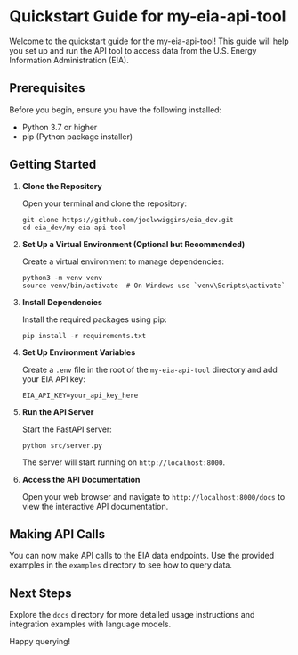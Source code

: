 # Quickstart Guide for my-eia-api-tool

Welcome to the quickstart guide for the my-eia-api-tool! This guide will help you set up and run the API tool to access data from the U.S. Energy Information Administration (EIA).

## Prerequisites

Before you begin, ensure you have the following installed:

- Python 3.7 or higher
- pip (Python package installer)

## Getting Started

1. **Clone the Repository**

   Open your terminal and clone the repository:

   ```
   git clone https://github.com/joelwwiggins/eia_dev.git
   cd eia_dev/my-eia-api-tool
   ```

2. **Set Up a Virtual Environment (Optional but Recommended)**

   Create a virtual environment to manage dependencies:

   ```
   python3 -m venv venv
   source venv/bin/activate  # On Windows use `venv\Scripts\activate`
   ```

3. **Install Dependencies**

   Install the required packages using pip:

   ```
   pip install -r requirements.txt
   ```

4. **Set Up Environment Variables**

   Create a `.env` file in the root of the `my-eia-api-tool` directory and add your EIA API key:

   ```
   EIA_API_KEY=your_api_key_here
   ```

5. **Run the API Server**

   Start the FastAPI server:

   ```
   python src/server.py
   ```

   The server will start running on `http://localhost:8000`.

6. **Access the API Documentation**

   Open your web browser and navigate to `http://localhost:8000/docs` to view the interactive API documentation.

## Making API Calls

You can now make API calls to the EIA data endpoints. Use the provided examples in the `examples` directory to see how to query data.

## Next Steps

Explore the `docs` directory for more detailed usage instructions and integration examples with language models.

Happy querying!